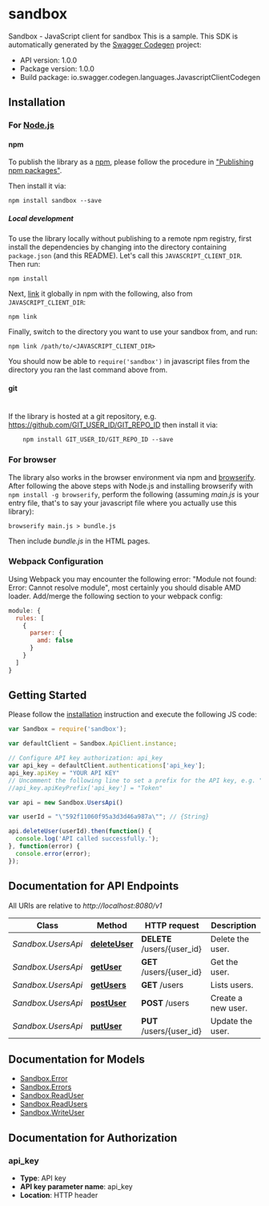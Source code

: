# sandbox

Sandbox - JavaScript client for sandbox
This is a sample.
This SDK is automatically generated by the [Swagger Codegen](https://github.com/swagger-api/swagger-codegen) project:

- API version: 1.0.0
- Package version: 1.0.0
- Build package: io.swagger.codegen.languages.JavascriptClientCodegen

## Installation

### For [Node.js](https://nodejs.org/)

#### npm

To publish the library as a [npm](https://www.npmjs.com/),
please follow the procedure in ["Publishing npm packages"](https://docs.npmjs.com/getting-started/publishing-npm-packages).

Then install it via:

```shell
npm install sandbox --save
```

##### Local development

To use the library locally without publishing to a remote npm registry, first install the dependencies by changing 
into the directory containing `package.json` (and this README). Let's call this `JAVASCRIPT_CLIENT_DIR`. Then run:

```shell
npm install
```

Next, [link](https://docs.npmjs.com/cli/link) it globally in npm with the following, also from `JAVASCRIPT_CLIENT_DIR`:

```shell
npm link
```

Finally, switch to the directory you want to use your sandbox from, and run:

```shell
npm link /path/to/<JAVASCRIPT_CLIENT_DIR>
```

You should now be able to `require('sandbox')` in javascript files from the directory you ran the last 
command above from.

#### git
#
If the library is hosted at a git repository, e.g.
https://github.com/GIT_USER_ID/GIT_REPO_ID
then install it via:

```shell
    npm install GIT_USER_ID/GIT_REPO_ID --save
```

### For browser

The library also works in the browser environment via npm and [browserify](http://browserify.org/). After following
the above steps with Node.js and installing browserify with `npm install -g browserify`,
perform the following (assuming *main.js* is your entry file, that's to say your javascript file where you actually 
use this library):

```shell
browserify main.js > bundle.js
```

Then include *bundle.js* in the HTML pages.

### Webpack Configuration

Using Webpack you may encounter the following error: "Module not found: Error:
Cannot resolve module", most certainly you should disable AMD loader. Add/merge
the following section to your webpack config:

```javascript
module: {
  rules: [
    {
      parser: {
        amd: false
      }
    }
  ]
}
```

## Getting Started

Please follow the [installation](#installation) instruction and execute the following JS code:

```javascript
var Sandbox = require('sandbox');

var defaultClient = Sandbox.ApiClient.instance;

// Configure API key authorization: api_key
var api_key = defaultClient.authentications['api_key'];
api_key.apiKey = "YOUR API KEY"
// Uncomment the following line to set a prefix for the API key, e.g. "Token" (defaults to null)
//api_key.apiKeyPrefix['api_key'] = "Token"

var api = new Sandbox.UsersApi()

var userId = "\"592f11060f95a3d3d46a987a\""; // {String} 

api.deleteUser(userId).then(function() {
  console.log('API called successfully.');
}, function(error) {
  console.error(error);
});


```

## Documentation for API Endpoints

All URIs are relative to *http://localhost:8080/v1*

Class | Method | HTTP request | Description
------------ | ------------- | ------------- | -------------
*Sandbox.UsersApi* | [**deleteUser**](docs/UsersApi.md#deleteUser) | **DELETE** /users/{user_id} | Delete the user.
*Sandbox.UsersApi* | [**getUser**](docs/UsersApi.md#getUser) | **GET** /users/{user_id} | Get the user.
*Sandbox.UsersApi* | [**getUsers**](docs/UsersApi.md#getUsers) | **GET** /users | Lists users.
*Sandbox.UsersApi* | [**postUser**](docs/UsersApi.md#postUser) | **POST** /users | Create a new user.
*Sandbox.UsersApi* | [**putUser**](docs/UsersApi.md#putUser) | **PUT** /users/{user_id} | Update the user.


## Documentation for Models

 - [Sandbox.Error](docs/Error.md)
 - [Sandbox.Errors](docs/Errors.md)
 - [Sandbox.ReadUser](docs/ReadUser.md)
 - [Sandbox.ReadUsers](docs/ReadUsers.md)
 - [Sandbox.WriteUser](docs/WriteUser.md)


## Documentation for Authorization


### api_key

- **Type**: API key
- **API key parameter name**: api_key
- **Location**: HTTP header

